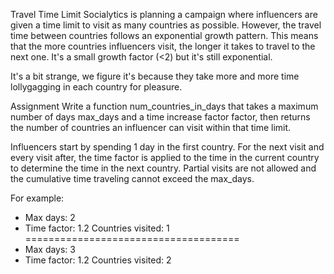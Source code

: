 Travel Time Limit
Socialytics is planning a campaign where influencers are given a time limit to visit as many countries as possible. However, the travel time between countries follows an exponential growth pattern. This means that the more countries influencers visit, the longer it takes to travel to the next one. It's a small growth factor (<2) but it's still exponential.

It's a bit strange, we figure it's because they take more and more time lollygagging in each country for pleasure.

Assignment
Write a function num_countries_in_days that takes a maximum number of days max_days and a time increase factor factor, then returns the number of countries an influencer can visit within that time limit.

Influencers start by spending 1 day in the first country. For the next visit and every visit after, the time factor is applied to the time in the current country to determine the time in the next country. Partial visits are not allowed and the cumulative time traveling cannot exceed the max_days.

For example:

- Max days: 2
- Time factor: 1.2
Countries visited: 1
=====================================
- Max days: 3
- Time factor: 1.2
Countries visited: 2